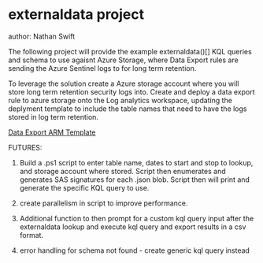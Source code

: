 # externaldata project
author: Nathan Swift

The following project will provide the example externaldata()[] KQL queries and schema to use agaisnt Azure Storage, where Data Export rules are sending the Azure Sentinel logs to for long term retention.

To leverage the solution create a Azure storage account where you will store long term retention security logs into. Create and deploy a data export rule to azure storage onto the Log analytics workspace, updating the deplyment template to include the table names that need to have the logs stored in log term retention.

[Data Export ARM Template](https://docs.microsoft.com/en-us/azure/azure-monitor/logs/logs-data-export?tabs=json#create-or-update-data-export-rule)


FUTURES:
1. Build a .ps1 script to enter table name, dates to start and stop to lookup, and storage account where stored. Script then enumerates and generates SAS signatures for each .json blob. Script then will print and generate the specific KQL query to use. 

2. create parallelism in script to improve performance.

3. Additional function to then prompt for a custom kql query input after the externaldata lookup and execute kql query and export results in a csv format.

4. error handling for schema not found - create generic kql query instead